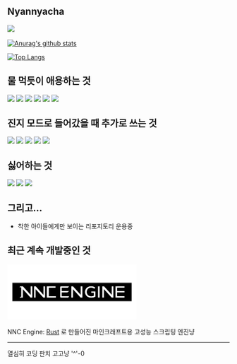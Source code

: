 ## Nyannyacha
<img src="https://media.tenor.com/images/910246ed2ab6f2bd1f46befc14128497/tenor.gif" width="15%" class="center">

[![Anurag's github stats](https://github-readme-stats-56wilbndq.vercel.app/api?username=nyannyacha&count_private=true)](https://github.com/anuraghazra/github-readme-stats)


[![Top Langs](https://github-readme-stats-56wilbndq.vercel.app/api/top-langs/?username=nyannyacha&langs_count=10&layout=compact)](https://github.com/anuraghazra/github-readme-stats)

## 물 먹듯이 애용하는 것
<img src="https://img.shields.io/badge/node.js%20-%2343853D.svg?&style=for-the-badge&logo=node.js&logoColor=white"/> <img src="https://img.shields.io/badge/typescript%20-%23007ACC.svg?&style=for-the-badge&logo=typescript&logoColor=white"/> <img src="https://img.shields.io/badge/go-%2300ADD8.svg?&style=for-the-badge&logo=go&logoColor=white"/> <img src="https://img.shields.io/badge/lua-%232C2D72.svg?&style=for-the-badge&logo=lua&logoColor=white"/> <img src="https://img.shields.io/badge/angular%20-%23DD0031.svg?&style=for-the-badge&logo=angular&logoColor=white"/> <img src="https://img.shields.io/badge/glsl-%23000000.svg?&style=for-the-badge&logoColor=white">

## 진지 모드로 들어갔을 때 추가로 쓰는 것
<img src="https://img.shields.io/badge/c++%20-%2300599C.svg?&style=for-the-badge&logo=c%2B%2B&ogoColor=white"/> <img src="https://img.shields.io/badge/kotlin-%230095D5.svg?&style=for-the-badge&logo=kotlin&logoColor=white"/> <img src ="https://img.shields.io/badge/postgres-%23316192.svg?&style=for-the-badge&logo=postgresql&logoColor=white"/> <img src="https://img.shields.io/badge/docker%20-%230db7ed.svg?&style=for-the-badge&logo=docker&logoColor=white"/> <img src="https://img.shields.io/badge/kubernetes%20-%23326ce5.svg?&style=for-the-badge&logo=kubernetes&logoColor=white"/>




## 싫어하는 것
<img src="https://img.shields.io/badge/markdown-%23000000.svg?&style=for-the-badge&logo=markdown&logoColor=white"/> <img src="https://img.shields.io/badge/java-%23ED8B00.svg?&style=for-the-badge&logo=java&logoColor=white"/> <img src="https://img.shields.io/badge/javascript%20-%23323330.svg?&style=for-the-badge&logo=javascript&logoColor=%23F7DF1E"/>



## 그리고...
- 착한 아이들에게만 보이는 리포지토리 운용중

## 최근 계속 개발중인 것
<img src="https://github.com/barmco/barmco/blob/main/nnc-engine-contrast.png" height="125px">

<span>NNC Engine</span></a>: [Rust](https://www.rust-lang.org/) 로 만들어진 마인크래프트용 고성능 스크립팅 엔진냥

---

열심히 코딩 판치 고고냥
'^'-0
